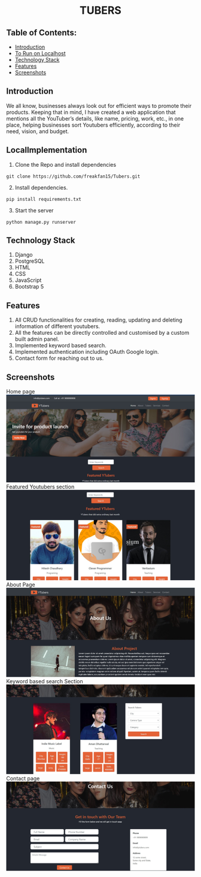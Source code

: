 <h1 align="center">TUBERS</h1>


## Table of Contents:
- [Introduction](#Introduction)
- [To Run on Localhost](#LocalImplementation)
- [Technology Stack](#Technology-Stack)
- [Features](#Features)
- [Screenshots](#Screenshots)

## Introduction
We all know, businesses always look out for efficient ways to promote their products. Keeping that in mind, I
have created a web application
that mentions all the YouTuber’s details, like name, pricing, work, etc., in one place,
helping businesses sort Youtubers efficiently, according to their need, vision, and
budget.

## LocalImplementation
1. Clone the Repo and install dependencies
```
git clone https://github.com/freakfan15/Tubers.git
```
2. Install dependencies.
```
pip install requirements.txt
```
3. Start the server
```
python manage.py runserver
```


## Technology Stack
1) Django
2) PostgreSQL
3) HTML 
4) CSS
5) JavaScript
6) Bootstrap 5

## Features
1) All CRUD functionalities for creating, reading, updating and deleting information of different youtubers.
2) All the features can be directly controlled and customised by a custom built admin panel.
3) Implemented keyword based search.
4) Implemented authentication including OAuth Google login.
5) Contact form for reaching out to us.


## Screenshots
Home page
![](./images/home.jpg)
Featured Youtubers section
![](./images/featured.jpg)
About Page
![](./images/about.jpg)
Keyword based search Section
![](./images/search.jpg)
Contact page
![](./images/contact.jpg)
